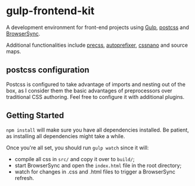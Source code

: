 # gulp-frontend-kit
A development environment for front-end projects using [Gulp](gulpjs.com), [postcss](http://postcss.org/) and [BrowserSync](https://www.browsersync.io/).

Additional functionalities include [precss](https://jonathantneal.github.io/precss/), [autoprefixer](https://autoprefixer.github.io/), [cssnano](http://cssnano.co/) and source maps.

## postcss configuration
Postcss is configured to take advantage of imports and nesting out of the box, as I consider them the basic advantages of preprocessors over traditional CSS authoring.
Feel free to configure it with additional plugins.

## Getting Started
`npm install` will make sure you have all dependencies installed.
Be patient, as installing all dependencies might take a while.

Once you're all set, you should run `gulp watch` since it will:
* compile all css in `src/` and copy it over to `build/`;
* start BrowserSync and open the `index.html` file in the root directory;
* watch for changes in .css and .html files to trigger a BrowserSync refresh.
